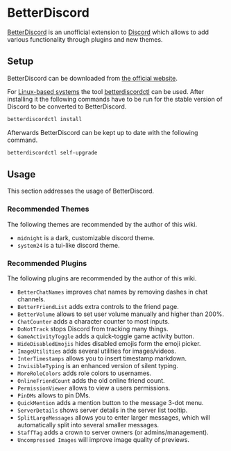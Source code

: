 # BetterDiscord

[BetterDiscord](https://betterdiscord.app) is an unofficial extension to
[Discord](/wiki/discord.md) which allows to add various functionality through plugins and new
themes.

## Setup

BetterDiscord can be downloaded from [the official website](https://betterdiscord.app).

For [Linux-based systems](/wiki/linux.md) the tool
[betterdiscordctl](https://github.com/bb010g/betterdiscordctl) can be used.
After installing it the following commands have to be run for the stable version of Discord to be
converted to BetterDiscord.

```sh
betterdiscordctl install
```

Afterwards BetterDiscord can be kept up to date with the following command.

```sh
betterdiscordctl self-upgrade
```

## Usage 

This section addresses the usage of BetterDiscord.

### Recommended Themes

The following themes are recommended by the author of this wiki.

- `midnight` is a dark, customizable discord theme.
- `system24` is a tui-like discord theme. 

### Recommended Plugins

The following plugins are recommended by the author of this wiki. 

- `BetterChatNames` improves chat names by removing dashes in chat channels.
- `BetterFriendList` adds extra controls to the friend page.
- `BetterVolume` allows to set user volume manually and higher than 200%.
- `ChatCounter` adds a character counter to most inputs.
- `DoNotTrack` stops Discord from tracking many things.
- `GameActivityToggle` adds a quick-toggle game activity button.
- `HideDisabledEmojis` hides disabled emojis form the emoji picker.
- `ImageUtilities` adds several utilities for images/videos.
- `InterTimestamps` allows you to insert timestamp markdown. 
- `InvisibleTyping` is an enhanced version of silent typing.
- `MoreRoleColors` adds role colors to usernames.
- `OnlineFriendCount` adds the old online friend count.
- `PermissionViewer` allows to view a users permissions.
- `PinDMs` allows to pin DMs.
- `QuickMention` adds a mention button to the message 3-dot menu.
- `ServerDetails` shows server details in the server list tooltip.
- `SplitLargeMessages` allows you to enter larger messages, which will automatically split into
  several smaller messages.
- `StaffTag` adds a crown to server owners (or admins/management).
- `Uncompressed Images` will improve image quality of previews.


